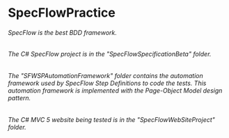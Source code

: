# SpecFlowPractice
###### SpecFlow is the best BDD framework.

###### The C# SpecFlow project is in the "SpecFlowSpecificationBeta" folder.

###### The "SFWSPAutomationFramework" folder contains the automation framework used by SpecFlow Step Definitions to code the tests. This automation framework is implemented with the Page-Object Model design pattern.

###### The C# MVC 5 website being tested is in the "SpecFlowWebSiteProject" folder.

